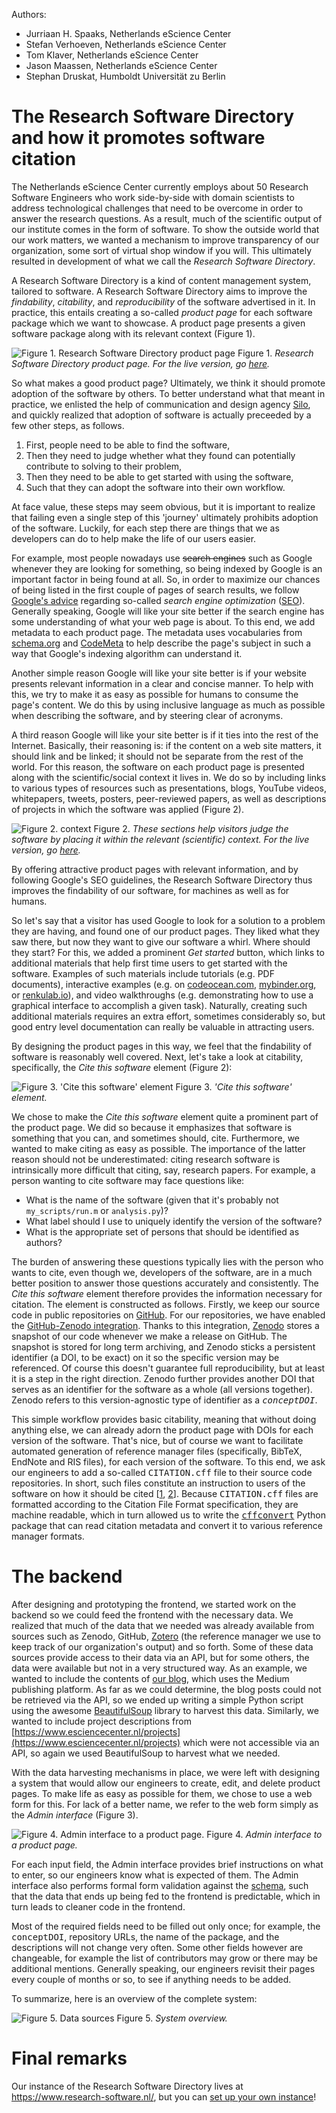<link href="blog.css" rel="stylesheet"></link>
<link rel="stylesheet" href="https://fonts.googleapis.com/css?family=Lato:400,700" media="all">

Authors:

- Jurriaan H. Spaaks, Netherlands eScience Center <a href="https://orcid.org/0000-0002-7064-4069"><img src="orcid.png" style="width:14px"></a>
- Stefan Verhoeven, Netherlands eScience Center <a href="https://orcid.org/0000-0002-5821-2060"><img src="orcid.png" style="width:14px"></a>
- Tom Klaver, Netherlands eScience Center
- Jason Maassen, Netherlands eScience Center <a href="https://orcid.org/0000-0002-8172-4865"><img src="orcid.png" style="width:14px"></a>
- Stephan Druskat, Humboldt Universität zu Berlin <a href="https://orcid.org/0000-0003-4925-7248"><img src="orcid.png" style="width:14px"></a>


# The Research Software Directory and how it promotes software citation

The Netherlands eScience Center currently employs about 50 Research Software Engineers who work side-by-side with domain scientists to address technological challenges that need to be overcome in order to answer the research questions. As a result, much of the scientific output of our institute comes in the form of software. To show the outside world that our work matters, we wanted a mechanism to improve transparency of our organization, some sort of virtual shop window if you will. This ultimately resulted in development of what we call the _Research Software Directory_.

A Research Software Directory is a kind of content management system, tailored to software. A Research Software Directory aims to improve the _findability_, _citability_, and _reproducibility_ of the software advertised in it. <!-- The complete software is free and open source. It is being developed on GitHub [here](https://github.com/research-software-directory/research-software-directory) and it is released under a permissive license  ([Apache-2.0](https://tldrlegal.com/license/apache-license-2.0-(apache-2.0))). -->In practice, this entails creating a so-called _product page_ for each software package which we want to showcase. A product page presents a given software package along with its relevant context (Figure 1).

![Figure 1. Research Software Directory product page][rsd-product-page]
Figure 1. _Research Software Directory product page. For the live version, go [here](https://research-software.nl/software/xenon)._

So what makes a good product page? Ultimately, we think it should promote adoption of the software by others. To better understand what that meant in practice, we enlisted the help of communication and design agency [Silo](https://www.siloagency.com/en/), and quickly realized that adoption of software is actually preceeded by a few other steps, as follows.

1. First, people need to be able to find the software,
1. Then they need to judge whether what they found can potentially contribute to solving to their problem,
1. Then they need to be able to get started with using the software,
1. Such that they can adopt the software into their own workflow.

At face value, these steps may seem obvious, but it is important to realize that failing even a single step of this 'journey' ultimately prohibits adoption of the software. Luckily, for each step there are things that we as developers can do to help make the life of our users easier.

For example, most people nowadays use <span style="text-decoration:line-through">search engines</span> such as Google whenever they are looking for something, so being indexed by Google is an important factor in being found at all. So, in order to maximize our chances of being listed in the first couple of pages of search results, we follow [Google's advice](https://support.google.com/webmasters/answer/35769?hl=en) regarding so-called _search engine optimization_ ([SEO](https://en.wikipedia.org/wiki/Search_engine_optimization)). Generally speaking, Google will like your site better if the search engine has some understanding of what your web page is about. To this end, we add metadata to each product page. The metadata uses vocabularies from [schema.org](https://schema.org/) and [CodeMeta](https://codemeta.github.io/) to help describe the page's subject in such a way that Google's indexing algorithm can understand it.

Another simple reason Google will like your site better is if your website presents relevant information in a clear and concise manner. To help with this, we try to make it as easy as possible for humans to consume the page's content. We do this by using inclusive language as much as possible when describing the software, and by steering clear of acronyms.

A third reason Google will like your site better is if it ties into the rest of the Internet. Basically, their reasoning is: if the content on a web site matters, it should link and be linked; it should not be separate from the rest of the world. For this reason, the software on each product page is presented along with the scientific/social context it lives in. We do so by including links to various types of resources such as presentations, blogs, YouTube videos, whitepapers, tweets, posters, peer-reviewed papers, as well as descriptions of projects in which the software was applied (Figure 2).

<!-- something about mentions here -->

![Figure 2. context][mentions-and-projects]
Figure 2. _These sections help visitors judge the software by placing it within the relevant (scientific) context. For the live version, go <a href='https://research-software.nl/software/kernel-tuner'>here</a>._

By offering attractive product pages with relevant information, and by following Google's SEO guidelines, the Research Software Directory thus improves the findability of our software, for machines as well as for humans.

So let's say that a visitor has used Google to look for a solution to a problem they are having, and found one of our product pages. They liked what they saw there, but now they want to give our software a whirl. Where should they start? For this, we added a prominent _Get started_ button, which links to additional materials that help first time users to get started with the software. Examples of such materials include tutorials (e.g. PDF documents), interactive examples (e.g. on [codeocean.com](https://codeocean.com/), [mybinder.org](https://mybinder.org/), or [renkulab.io](https://renkulab.io/)), and video walkthroughs (e.g. demonstrating how to use a graphical interface to accomplish a given task). Naturally, creating such additional materials requires an extra effort, sometimes considerably so, but good entry level documentation can really be valuable in attracting users.

By designing the product pages in this way, we feel that the findability of software is reasonably well covered. Next, let's take a look at citability, specifically, the _Cite this software_ element (Figure 2):

![Figure 3. 'Cite this software' element][cite-this-software]
Figure 3. _'Cite this software' element._

We chose to make the _Cite this software_ element quite a prominent part of the product page. We did so because it emphasizes that software is something that you can, and sometimes should, cite. Furthermore, we wanted to make citing as easy as possible. The importance of the latter reason should not be underestimated: citing research software is intrinsically more difficult that citing, say, research papers. For example, a person wanting to cite software may face questions like:
- What is the name of the software (given that it's probably not 
``my_scripts/run.m`` or ``analysis.py``)?
- What label should I use to uniquely identify the version of the software?
- What is the appropriate set of persons that should be identified as authors?

The burden of answering these questions typically lies with the person who wants to cite, even though we, developers of the software, are in a much better position to answer those questions accurately and consistently. The _Cite this software_ element therefore provides the information necessary for citation. The element is constructed as follows. Firstly, we keep our source code in public repositories on [GitHub](https://github.com/). For our repositories, we have enabled the [GitHub-Zenodo integration](https://guides.github.com/activities/citable-code/). Thanks to this integration, [Zenodo](https://zenodo.org/) stores a snapshot of our code whenever we make a release on GitHub. The snapshot is stored for long term archiving, and Zenodo sticks a persistent identifier (a DOI, to be exact) on it so the specific version may be referenced. Of course this doesn't guarantee full reproducibility, but at least it is a step in the right direction. Zenodo further provides another DOI that serves as an identifier for the software as a whole (all versions together). Zenodo refers to this version-agnostic type of identifier as a <span style="font-family: monospace">_conceptDOI_</span>.

This simple workflow provides basic citability, meaning that without doing anything else, we can already adorn the product page with DOIs for each version of the software. That's nice, but of course we want to facilitate automated generation of reference manager files (specifically, BibTeX, EndNote and RIS files), for each version of the software. To this end, we ask our engineers to add a so-called <span style="font-family:monospace">CITATION.cff</span> file to their source code repositories. In short, such files constitute an instruction to users of the software on how it should be cited [[1](https://citation-file-format.github.io/), [2](https://www.software.ac.uk/blog/2017-12-12-standard-format-citation-files)]. Because <span style="font-family:monospace">CITATION.cff</span> files are formatted according to the Citation File Format specification, they are machine readable, which in turn allowed us to write the <span style="font-family:monospace">[cffconvert](https://pypi.org/project/cffconvert/)</span> Python package that can read citation metadata and convert it to various reference manager formats.

# The backend

After designing and prototyping the frontend, we started work on the  backend so we could feed the frontend with the necessary data. We realized that much of the data that we needed was already available from sources such as Zenodo, GitHub, [Zotero](https://www.zotero.org/) (the reference manager we use to keep track of our organization's output) and so forth. Some of these data sources provide access to their data via an API, but for some others, the data were available but not in a very structured way. As an example, we wanted to include the contents of [our blog](https://blog.esciencecenter.nl/), which uses the Medium publishing platform. As far as we could determine, the blog posts could not be retrieved via the API, so we ended up writing a simple Python script using the awesome [BeautifulSoup](https://www.crummy.com/software/BeautifulSoup/) library to harvest this data. Similarly, we wanted to include project descriptions from [https://www.esciencecenter.nl/projects](https://www.esciencecenter.nl/projects) which were not accessible via an API, so again we used BeautifulSoup to harvest what we needed.

With the data harvesting mechanisms in place, we were left with designing a system that would allow our engineers to create, edit, and delete product pages. To make life as easy as possible for them, we chose to use a web form for this. For lack of a better name, we refer to the web form simply as the _Admin interface_ (Figure 3).

![Figure 4. Admin interface to a product page.][xenon-on-the-rsd-admin]
Figure 4. _Admin interface to a product page._

For each input field, the Admin interface provides brief instructions on what to enter, so our engineers know what is expected of them. The Admin interface also performs formal form validation against the [schema](https://github.com/research-software-directory/backend/tree/fb586b3bde46f3b067f6bdbb98c54d65cc9b88b3/schemas), such that the data that ends up being fed to the frontend is predictable, which in turn leads to cleaner code in the frontend.

Most of the required fields need to be filled out only once; for example, the <span style="font-family:monospace">conceptDOI</span>, repository URLs, the name of the package, and the descriptions will not change very often. Some other fields however are changeable, for example the list of contributors may grow or there may be additional mentions. Generally speaking, our engineers revisit their pages every couple of months or so, to see if anything needs to be added.

To summarize, here is an overview of the complete system:

![Figure 5. Data sources][data-sources]
Figure 5. _System overview._

# Final remarks

Our instance of the Research Software Directory lives at https://www.research-software.nl/, but you can [set up your own instance](https://github.com/research-software-directory/research-software-directory)! 

<!-- images -->

[rsd-product-page]: xenon-on-the-rsd.png "Research
Software Directory product page."

[mentions-and-projects]: kernel-tuner-mentions-and-projects.png "These sections help visitors judge the software by placing it within the relevant (scientific) context."

[cite-this-software]: rsd-xenon-cite-this-software-block.png "'Cite this
software' element."

[data-sources]: data-sources.png "Data sources."

[xenon-on-the-rsd-admin]: xenon-on-the-rsd-admin.png "Admin interface to a product
page."
